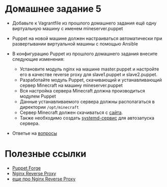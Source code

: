 # Домашнее задание 5

- Добавьте к Vagrantfile из прошлого домашнего задания ещё одну виртуальную машину с именем mineserver.puppet
- Puppet на новой машине должен настраиваться автоматически при развертывании виртуальной машины с помощью Ansible
- В конфигурацию Puppet из прошлого домашнего задания внесите следующие изменения:
  - Установите модуль nginx на машине master.puppet и настройте его в качестве reverse proxy для slave1.puppet и slave2.puppet.
  - Разработайте модуль Puppet, скачивающий и устанавливающий сервер Minecraft на машину mineserver.puppet
  - Вся настройка сервера Minecraft должна производиться модулем Puppet
  - Данные устанавливаемого сервера должны располагаться в директории `/opt/minecraft`
  - Сервер Minecraft должен скачиваться с [сайта](https://www.minecraft.net/ru-ru/download/server/).
  - Также необходимо создать [systemd-сервис](https://www.shellhacks.com/ru/systemd-service-file-example/) для автозапуска сервера.

- Ответье на [вопросы](https://forms.gle/KQXAc2kDs1ZTbX6H6)

# Полезные ссылки

- [Puppet Forge](https://forge.puppet.com)
- [Nginx Reverse Proxy](https://blog.bissquit.com/unix/obratnyj-proksi-na-nginx/)
- [еще про Nginx Reverse Proxy](https://routerus.com/nginx-reverse-proxy/)

